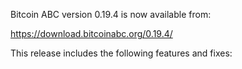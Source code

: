 Bitcoin ABC version 0.19.4 is now available from:

  <https://download.bitcoinabc.org/0.19.4/>

This release includes the following features and fixes:
